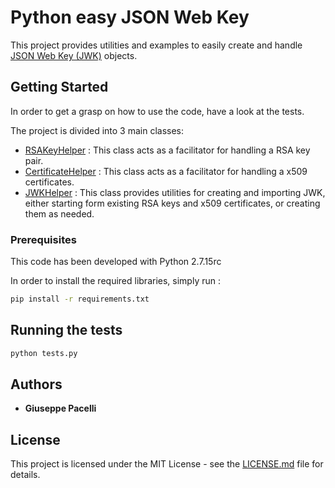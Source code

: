 # Python easy JSON Web Key 

This project provides utilities and examples to easily create and handle [JSON Web Key (JWK)](https://tools.ietf.org/html/rfc7517) objects. 

## Getting Started

In order to get a grasp on how to use the code, have a look at the tests.

The project is divided into 3 main classes:

* [RSAKeyHelper](RSAKeyHelper.py) : This class acts as a facilitator for handling a RSA key pair.
* [CertificateHelper](CertificateHelper.py) : This class acts as a facilitator for handling a x509 certificates.
* [JWKHelper](JWKHelper.py) : This class provides utilities for creating and importing JWK, either starting form existing RSA keys and
x509 certificates, or creating them as needed.

### Prerequisites

This code has been developed with Python 2.7.15rc
 

In order to install the required libraries, simply run :

```bash
pip install -r requirements.txt
```

## Running the tests

```bash
python tests.py 
```

## Authors

* **Giuseppe Pacelli** 

## License

This project is licensed under the MIT License - see the [LICENSE.md](LICENSE) file for details.
